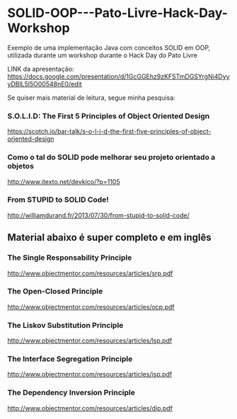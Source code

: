 # SOLID-OOP---Pato-Livre-Hack-Day-Workshop
Exemplo de uma implementação Java com conceitos SOLID em OOP, utilizada durante um workshop durante o Hack Day do Pato Livre

LINK da apresentação:
https://docs.google.com/presentation/d/1GcGGEhz9zKFSTmDGSYrgNi4DyyyDBlL5l5O00548nE0/edit

Se quiser mais material de leitura, segue minha pesquisa:

### S.O.L.I.D: The First 5 Principles of Object Oriented Design
https://scotch.io/bar-talk/s-o-l-i-d-the-first-five-principles-of-object-oriented-design

### Como o tal do SOLID pode melhorar seu projeto orientado a objetos
http://www.itexto.net/devkico/?p=1105

### From STUPID to SOLID Code!
http://williamdurand.fr/2013/07/30/from-stupid-to-solid-code/

## Material abaixo é super completo e em inglês

### The Single Responsability Principle
http://www.objectmentor.com/resources/articles/srp.pdf

### The Open-Closed Principle
http://www.objectmentor.com/resources/articles/ocp.pdf

### The Liskov Substitution Principle
http://www.objectmentor.com/resources/articles/lsp.pdf

### The Interface Segregation Principle
http://www.objectmentor.com/resources/articles/isp.pdf

### The Dependency Inversion Principle
http://www.objectmentor.com/resources/articles/dip.pdf

